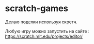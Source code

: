 # scratch-games
Делаю поделки используя скретч.

Любую игру можно запустить на сайте : 
https://scratch.mit.edu/projects/editor/
